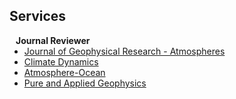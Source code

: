 ## Services

<h4 style="margin:0 10px 0;">Journal Reviewer</h4>

<ul style="margin:0 0 20px;">
  <li><a href="https://agupubs.onlinelibrary.wiley.com/journal/21698996">Journal of Geophysical Research - Atmospheres</a></li>
  <li><a href="https://link.springer.com/journal/382">Climate Dynamics</a></li>
  <li><a href="https://www.tandfonline.com/journals/tato20">Atmosphere-Ocean</a></li>
   <li><a href="https://link.springer.com/journal/24">Pure and Applied Geophysics</a></li>
</ul>
